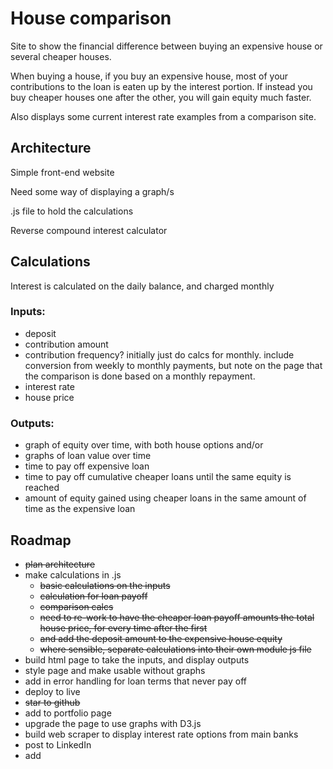 # House comparison
Site to show the financial difference between buying an expensive house or several cheaper houses.

When buying a house, if you buy an expensive house, most of your contributions to the loan is eaten up by the interest portion. If instead you buy cheaper houses one after the other, you will gain equity much faster.

Also displays some current interest rate examples from a comparison site. 

## Architecture
Simple front-end website

Need some way of displaying a graph/s

.js file to hold the calculations

Reverse compound interest calculator


## Calculations
Interest is calculated on the daily balance, and charged monthly
### Inputs: 
- deposit
- contribution amount
- contribution frequency? initially just do calcs for monthly. include conversion from weekly to monthly payments, but note on the page that the comparison is done based on a monthly repayment.
- interest rate 
- house price 

### Outputs: 
- graph of equity over time, with both house options
and/or
- graphs of loan value over time
- time to pay off expensive loan
- time to pay off cumulative cheaper loans until the same equity is reached
- amount of equity gained using cheaper loans in the same amount of time as the expensive loan

## Roadmap
- ~~plan architecture~~
- make calculations in .js
    - ~~basic calculations on the inputs~~
    - ~~calculation for loan payoff~~
    - ~~comparison calcs~~
    - ~~need to re-work to have the cheaper loan payoff amounts the total house price, for every time after the first~~
    - ~~and add the deposit amount to the expensive house equity~~
    - ~~where sensible, separate calculations into their own module js file~~
- build html page to take the inputs, and display outputs
- style page and make usable without graphs
- add in error handling for loan terms that never pay off
- deploy to live
- ~~star to github~~
- add to portfolio page
- upgrade the page to use graphs with D3.js
- build web scraper to display interest rate options from main banks
- post to LinkedIn
- add 




